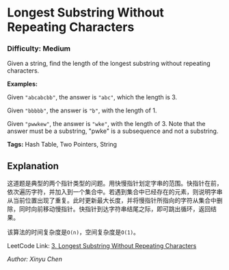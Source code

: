 # Longest Substring Without Repeating Characters
### Difficulty: Medium

Given a string, find the length of the longest substring without repeating characters.

**Examples:**

Given `"abcabcbb"`, the answer is `"abc"`, which the length is 3.

Given `"bbbbb"`, the answer is `"b"`, with the length of 1.

Given `"pwwkew"`, the answer is `"wke"`, with the length of 3. Note that the answer must be a substring, "pwke" is a subsequence and not a substring.

**Tags:** Hash Table, Two Pointers, String

## Explanation

这道题是典型的两个指针类型的问题。用快慢指针划定字串的范围。快指针在前，依次遍历字符，并加入到一个集合中。若遇到集合中已经存在的元素，则说明字串从当前位置出现了重复。此时更新最大长度，并将慢指针所指向的字符从集合中删除，同时向前移动慢指针。快指针到达字符串结尾之际，即可跳出循环，返回结果。

该算法的时间复杂度是`O(n)`，空间复杂度是`O(1)`。

LeetCode Link: [3. Longest Substring Without Repeating Characters](https://leetcode.com/problems/longest-substring-without-repeating-characters/)

*Author: Xinyu Chen*
